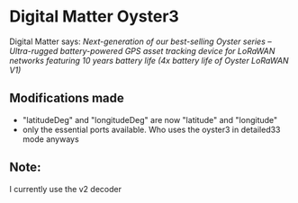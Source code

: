 # Digital Matter Oyster3

Digital Matter says: _Next-generation of our best-selling Oyster series – Ultra-rugged battery-powered GPS asset tracking device for LoRaWAN networks featuring 10 years battery life (4x battery life of Oyster LoRaWAN V1)_

## Modifications made

- "latitudeDeg" and "longitudeDeg" are now "latitude" and "longitude"
- only the essential ports available. Who uses the oyster3 in detailed33 mode anyways

## Note:

I currently use the v2 decoder
